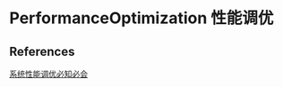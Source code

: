# PerformanceOptimization 性能调优

## References

[系统性能调优必知必会](https://time.geekbang.org/column/intro/100051201?utm\_campaign=geektime\_search\&utm\_content=geektime\_search\&utm\_medium=geektime\_search\&utm\_source=geektime\_search\&utm\_term=geektime\_search\&tab=catalog)
